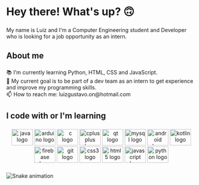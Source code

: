<h1 align="left">Hey there! What's up? 🙃​</h1>

###

<p align="left">My name is Luiz and I'm a Computer Engineering student and Developer who is looking for a job opportunity as an intern.</p>

###

<h2 align="left">About me</h2>

###

<p align="left">📚 I'm currently learning Python, HTML, CSS and JavaScript.<br>🎯 My current goal is to be part of  a dev team as an intern to get experience and improve my programming skills.<br>📫 How to reach me: luizgustavo.on@hotmail.com</p>

###

<h2 align="left">I code with or I'm learning</h2>

###

<div align="center">
  <img src="https://cdn.jsdelivr.net/gh/devicons/devicon/icons/java/java-original.svg" height="43" width="56" alt="java logo"  />
  <img src="https://cdn.jsdelivr.net/gh/devicons/devicon/icons/arduino/arduino-original.svg" height="43" width="56" alt="arduino logo"  />
  <img src="https://cdn.jsdelivr.net/gh/devicons/devicon/icons/c/c-original.svg" height="43" width="56" alt="c logo"  />
  <img src="https://cdn.jsdelivr.net/gh/devicons/devicon/icons/cplusplus/cplusplus-original.svg" height="43" width="56" alt="cplusplus logo"  />
  <img src="https://cdn.jsdelivr.net/gh/devicons/devicon/icons/qt/qt-original.svg" height="43" width="56" alt="qt logo"  />
  <img src="https://cdn.jsdelivr.net/gh/devicons/devicon/icons/mysql/mysql-original.svg" height="43" width="56" alt="mysql logo"  />
  <img src="https://cdn.jsdelivr.net/gh/devicons/devicon/icons/android/android-original.svg" height="43" width="56" alt="android logo"  />
  <img src="https://cdn.jsdelivr.net/gh/devicons/devicon/icons/kotlin/kotlin-original.svg" height="43" width="56" alt="kotlin logo"  />
  <img src="https://cdn.jsdelivr.net/gh/devicons/devicon/icons/firebase/firebase-plain.svg" height="43" width="56" alt="firebase logo"  />
  <img src="https://cdn.jsdelivr.net/gh/devicons/devicon/icons/git/git-original.svg" height="43" width="56" alt="git logo"  />
  <img src="https://cdn.jsdelivr.net/gh/devicons/devicon/icons/css3/css3-original.svg" height="43" width="56" alt="css3 logo"  />
  <img src="https://cdn.jsdelivr.net/gh/devicons/devicon/icons/html5/html5-original.svg" height="43" width="56" alt="html5 logo"  />
  <img src="https://cdn.jsdelivr.net/gh/devicons/devicon/icons/javascript/javascript-original.svg" height="43" width="56" alt="javascript logo"  />
  <img src="https://cdn.jsdelivr.net/gh/devicons/devicon/icons/python/python-original.svg" height="43" width="56" alt="python logo"  />
</div>

###

<img href="https://raw.githubusercontent.com/eusouluiz/eusouluiz/blob/output/snake.svg" alt="Snake animation" />

###
